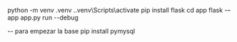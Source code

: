 python -m venv .venv
.\.venv\Scripts\activate
pip install flask
cd app
flask -–app app.py run --debug

-- para empezar la base
pip install pymysql

